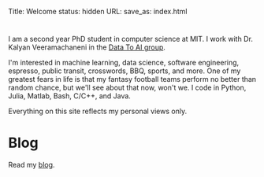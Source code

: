 Title: Welcome
status: hidden
URL:
save_as: index.html

#

I am a second year PhD student in computer science at MIT. I work with Dr. Kalyan
Veeramachaneni in the [Data To AI group](http://dai.lids.mit.edu).

I'm interested in machine learning, data science, software engineering, espresso,
public transit, crosswords, BBQ, sports, and more. One of my greatest fears in life is that
my fantasy football teams perform no better than random chance, but we'll see about that
now, won't we. I code in Python, Julia, Matlab, Bash, C/C++, and Java.

Everything on this site reflects my personal views only.

# Blog

Read my [blog](/blog.html).
